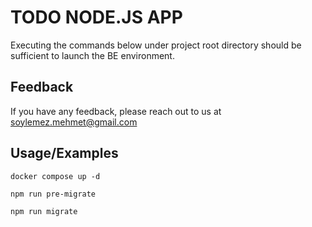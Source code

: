 
# TODO NODE.JS APP

Executing the commands below under project root directory should be sufficient to launch the BE environment.


## Feedback

If you have any feedback, please reach out to us at soylemez.mehmet@gmail.com


## Usage/Examples

```
docker compose up -d 

npm run pre-migrate

npm run migrate
```
